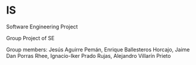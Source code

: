 # IS
Software Engineering Project

Group Project of SE

Group members: Jesús Aguirre Pemán, Enrique Ballesteros Horcajo, Jaime Dan Porras Rhee, Ignacio-Iker Prado Rujas, Alejandro Villarín Prieto
